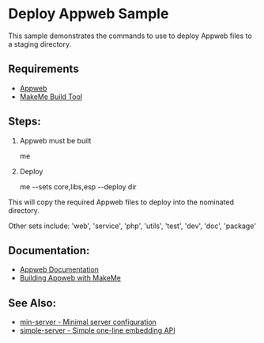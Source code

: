 Deploy Appweb Sample
===

This sample demonstrates the commands to use to deploy Appweb files to a staging directory.

Requirements
---
* [Appweb](http://embedthis.com/downloads/appweb/download.esp)
* [MakeMe Build Tool](http://embedthis.com/downloads/me/download.esp)

Steps:
---

1. Appweb must be built

    me 

2. Deploy 

    me --sets core,libs,esp --deploy dir

This will copy the required Appweb files to deploy into the nominated directory.

Other sets include: 'web', 'service', 'php', 'utils', 'test', 'dev', 'doc', 'package'

Documentation:
---
* [Appweb Documentation](http://embedthis.com/products/appweb/doc/index.html)
* [Building Appweb with MakeMe](http://embedthis.com/products/appweb/doc/guide/appweb/source/me.html)

See Also:
---
* [min-server - Minimal server configuration](../min-server/README.md)
* [simple-server - Simple one-line embedding API](../simple-server/README.md)
